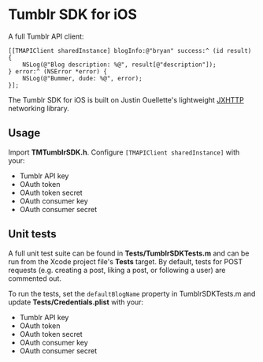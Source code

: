 # Tumblr SDK for iOS
A full Tumblr API client:

    [[TMAPIClient sharedInstance] blogInfo:@"bryan" success:^ (id result) {
        NSLog(@"Blog description: %@", result[@"description"]);
    } error:^ (NSError *error) {
        NSLog(@"Bummer, dude: %@", error);
    }];
    
The Tumblr SDK for iOS is built on Justin Ouellette's lightweight [JXHTTP](https://github.com/jstn/JXHTTP) networking library.

## Usage
Import **TMTumblrSDK.h**. Configure `[TMAPIClient sharedInstance]` with your:

* Tumblr API key
* OAuth token
* OAuth token secret
* OAuth consumer key
* OAuth consumer secret


## Unit tests
A full unit test suite can be found in **Tests/TumblrSDKTests.m** and can be run from the Xcode project file's **Tests** target. By default, tests for POST requests (e.g. creating a post, liking a post, or following a user) are commented out.

To run the tests, set the `defaultBlogName` property in TumblrSDKTests.m and update **Tests/Credentials.plist** with your:

* Tumblr API key
* OAuth token
* OAuth token secret
* OAuth consumer key
* OAuth consumer secret

